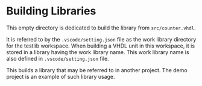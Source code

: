 # Building Libraries

This empty directory is dedicated to build the library from `src/counter.vhdl`.

It is referred to by the `.vscode/setting.json` file as the work library directory for the testlib workspace.
When building a VHDL unit in this workspace, it is stored in a library having the work library name.
This work library name is also defined in `.vscode/setting.json` file.

This builds a library that may be referred to in another project.
The demo project is an example of such library usage.

